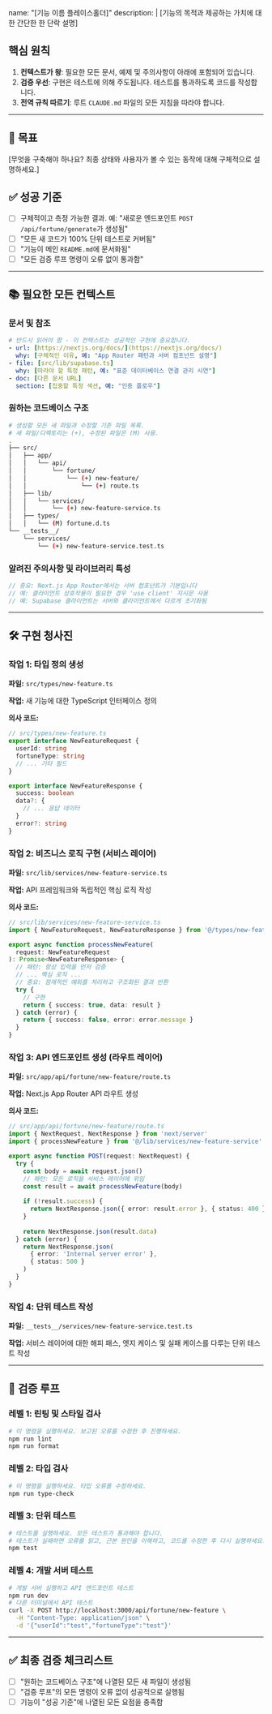name: "[기능 이름 플레이스홀더]"
description: |
  [기능의 목적과 제공하는 가치에 대한 간단한 한 단락 설명]

## 핵심 원칙
1. **컨텍스트가 왕**: 필요한 모든 문서, 예제 및 주의사항이 아래에 포함되어 있습니다.
2. **검증 우선**: 구현은 테스트에 의해 주도됩니다. 테스트를 통과하도록 코드를 작성합니다.
3. **전역 규칙 따르기**: 루트 `CLAUDE.md` 파일의 모든 지침을 따라야 합니다.

---

## 🎯 목표
[무엇을 구축해야 하나요? 최종 상태와 사용자가 볼 수 있는 동작에 대해 구체적으로 설명하세요.]

## ✅ 성공 기준
- [ ] 구체적이고 측정 가능한 결과. 예: "새로운 엔드포인트 `POST /api/fortune/generate`가 생성됨"
- [ ] "모든 새 코드가 100% 단위 테스트로 커버됨"
- [ ] "기능이 메인 `README.md`에 문서화됨"
- [ ] "모든 검증 루프 명령이 오류 없이 통과함"

---

## 📚 필요한 모든 컨텍스트

### 문서 및 참조
```yaml
# 반드시 읽어야 함 - 이 컨텍스트는 성공적인 구현에 중요합니다.
- url: [https://nextjs.org/docs/](https://nextjs.org/docs/)
  why: [구체적인 이유, 예: "App Router 패턴과 서버 컴포넌트 설명"]
- file: [src/lib/supabase.ts]
  why: [따라야 할 특정 패턴, 예: "표준 데이터베이스 연결 관리 시연"]
- doc: [다른 문서 URL]
  section: [집중할 특정 섹션, 예: "인증 플로우"]
```

### 원하는 코드베이스 구조
```bash
# 생성할 모든 새 파일과 수정할 기존 파일 목록.
# 새 파일/디렉토리는 (+), 수정된 파일은 (M) 사용.
.
├── src/
│   ├── app/
│   │   └── api/
│   │       └── fortune/
│   │           └── (+) new-feature/
│   │               └── (+) route.ts
│   ├── lib/
│   │   └── services/
│   │       └── (+) new-feature-service.ts
│   ├── types/
│   │   └── (M) fortune.d.ts
└── __tests__/
    └── services/
        └── (+) new-feature-service.test.ts
```

### 알려진 주의사항 및 라이브러리 특성
```typescript
// 중요: Next.js App Router에서는 서버 컴포넌트가 기본입니다
// 예: 클라이언트 상호작용이 필요한 경우 'use client' 지시문 사용
// 예: Supabase 클라이언트는 서버와 클라이언트에서 다르게 초기화됨
```

---

## 🛠️ 구현 청사진

### 작업 1: 타입 정의 생성
**파일:** `src/types/new-feature.ts`

**작업:** 새 기능에 대한 TypeScript 인터페이스 정의

**의사 코드:**
```typescript
// src/types/new-feature.ts
export interface NewFeatureRequest {
  userId: string
  fortuneType: string
  // ... 기타 필드
}

export interface NewFeatureResponse {
  success: boolean
  data?: {
    // ... 응답 데이터
  }
  error?: string
}
```

### 작업 2: 비즈니스 로직 구현 (서비스 레이어)
**파일:** `src/lib/services/new-feature-service.ts`

**작업:** API 프레임워크와 독립적인 핵심 로직 작성

**의사 코드:**
```typescript
// src/lib/services/new-feature-service.ts
import { NewFeatureRequest, NewFeatureResponse } from '@/types/new-feature'

export async function processNewFeature(
  request: NewFeatureRequest
): Promise<NewFeatureResponse> {
  // 패턴: 항상 입력을 먼저 검증
  // ... 핵심 로직 ...
  // 중요: 잠재적인 예외를 처리하고 구조화된 결과 반환
  try {
    // 구현
    return { success: true, data: result }
  } catch (error) {
    return { success: false, error: error.message }
  }
}
```

### 작업 3: API 엔드포인트 생성 (라우트 레이어)
**파일:** `src/app/api/fortune/new-feature/route.ts`

**작업:** Next.js App Router API 라우트 생성

**의사 코드:**
```typescript
// src/app/api/fortune/new-feature/route.ts
import { NextRequest, NextResponse } from 'next/server'
import { processNewFeature } from '@/lib/services/new-feature-service'

export async function POST(request: NextRequest) {
  try {
    const body = await request.json()
    // 패턴: 모든 로직을 서비스 레이어에 위임
    const result = await processNewFeature(body)
    
    if (!result.success) {
      return NextResponse.json({ error: result.error }, { status: 400 })
    }
    
    return NextResponse.json(result.data)
  } catch (error) {
    return NextResponse.json(
      { error: 'Internal server error' },
      { status: 500 }
    )
  }
}
```

### 작업 4: 단위 테스트 작성
**파일:** `__tests__/services/new-feature-service.test.ts`

**작업:** 서비스 레이어에 대한 해피 패스, 엣지 케이스 및 실패 케이스를 다루는 단위 테스트 작성

---

## 🔄 검증 루프

### 레벨 1: 린팅 및 스타일 검사
```bash
# 이 명령을 실행하세요. 보고된 오류를 수정한 후 진행하세요.
npm run lint
npm run format
```

### 레벨 2: 타입 검사
```bash
# 이 명령을 실행하세요. 타입 오류를 수정하세요.
npm run type-check
```

### 레벨 3: 단위 테스트
```bash
# 테스트를 실행하세요. 모든 테스트가 통과해야 합니다.
# 테스트가 실패하면 오류를 읽고, 근본 원인을 이해하고, 코드를 수정한 후 다시 실행하세요.
npm test
```

### 레벨 4: 개발 서버 테스트
```bash
# 개발 서버 실행하고 API 엔드포인트 테스트
npm run dev
# 다른 터미널에서 API 테스트
curl -X POST http://localhost:3000/api/fortune/new-feature \
  -H "Content-Type: application/json" \
  -d '{"userId":"test","fortuneType":"test"}'
```

---

## ✅ 최종 검증 체크리스트
- [ ] "원하는 코드베이스 구조"에 나열된 모든 새 파일이 생성됨
- [ ] "검증 루프"의 모든 명령이 오류 없이 성공적으로 실행됨
- [ ] 기능이 "성공 기준"에 나열된 모든 요점을 충족함